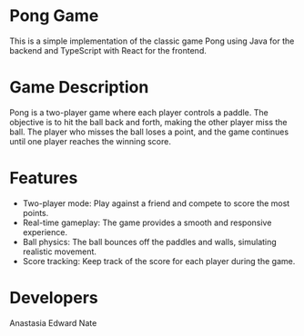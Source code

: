# Pong Game

This is a simple implementation of the classic game Pong using Java for the backend and TypeScript with React for the frontend.

# Game Description

Pong is a two-player game where each player controls a paddle. The objective is to hit the ball back and forth, making the other player miss the ball. The player who misses the ball loses a point, and the game continues until one player reaches the winning score.

# Features

- Two-player mode: Play against a friend and compete to score the most points.
- Real-time gameplay: The game provides a smooth and responsive experience.
- Ball physics: The ball bounces off the paddles and walls, simulating realistic movement.
- Score tracking: Keep track of the score for each player during the game.

# Developers
Anastasia
Edward
Nate
